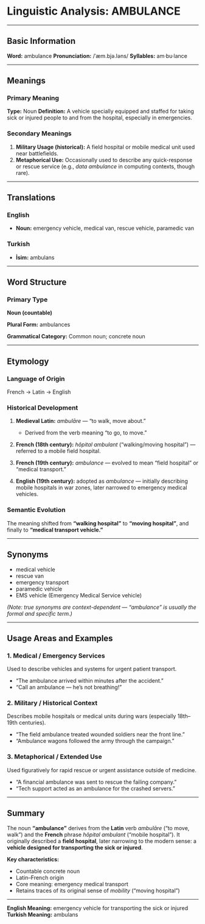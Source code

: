 # Linguistic Analysis: AMBULANCE

---

## Basic Information

**Word:** ambulance
**Pronunciation:** /ˈæm.bjə.ləns/
**Syllables:** am·bu·lance

---

## Meanings

### Primary Meaning

**Type:** Noun
**Definition:** A vehicle specially equipped and staffed for taking sick or injured people to and from the hospital, especially in emergencies.

### Secondary Meanings

1. **Military Usage (historical):** A field hospital or mobile medical unit used near battlefields.
2. **Metaphorical Use:** Occasionally used to describe any quick-response or rescue service (e.g., _data ambulance_ in computing contexts, though rare).

---

## Translations

### English

- **Noun:** emergency vehicle, medical van, rescue vehicle, paramedic van

### Turkish

- **İsim:** ambulans

---

## Word Structure

### Primary Type

**Noun (countable)**

**Plural Form:** ambulances

**Grammatical Category:** Common noun; concrete noun

---

## Etymology

### Language of Origin

French → Latin → English

### Historical Development

1. **Medieval Latin:** _ambulāre_ — “to walk, move about.”

   - Derived from the verb meaning “to go, to move.”

2. **French (18th century):** _hôpital ambulant_ (“walking/moving hospital”) — referred to a mobile field hospital.
3. **French (19th century):** _ambulance_ — evolved to mean “field hospital” or “medical transport.”
4. **English (19th century):** adopted as _ambulance_ — initially describing mobile hospitals in war zones, later narrowed to emergency medical vehicles.

### Semantic Evolution

The meaning shifted from **“walking hospital”** to **“moving hospital”**, and finally to **“medical transport vehicle.”**

---

## Synonyms

- medical vehicle
- rescue van
- emergency transport
- paramedic vehicle
- EMS vehicle (Emergency Medical Service vehicle)

_(Note: true synonyms are context-dependent — “ambulance” is usually the formal and specific term.)_

---

## Usage Areas and Examples

### 1. **Medical / Emergency Services**

Used to describe vehicles and systems for urgent patient transport.

- “The ambulance arrived within minutes after the accident.”
- “Call an ambulance — he’s not breathing!”

### 2. **Military / Historical Context**

Describes mobile hospitals or medical units during wars (especially 18th–19th centuries).

- “The field ambulance treated wounded soldiers near the front line.”
- “Ambulance wagons followed the army through the campaign.”

### 3. **Metaphorical / Extended Use**

Used figuratively for rapid rescue or urgent assistance outside of medicine.

- “A financial ambulance was sent to rescue the failing company.”
- “Tech support acted as an ambulance for the crashed servers.”

---

## Summary

The noun **“ambulance”** derives from the **Latin** verb _ambulāre_ (“to move, walk”) and the **French** phrase _hôpital ambulant_ (“mobile hospital”). It originally described a **field hospital**, later narrowing to the modern sense: a **vehicle designed for transporting the sick or injured**.

**Key characteristics:**

- Countable concrete noun
- Latin–French origin
- Core meaning: emergency medical transport
- Retains traces of its original sense of _mobility_ (“moving hospital”)

---

**English Meaning:** emergency vehicle for transporting the sick or injured
**Turkish Meaning:** ambulans
